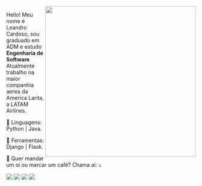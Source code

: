 <img src="https://raw.githubusercontent.com/MicaelliMedeiros/micaellimedeiros/master/image/computer-illustration.png" min-width="400px" max-width="400px" width="400px" align="right">

<p align="left"> 
  Hello! Meu nome é Leandro Cardoso, sou graduado em ADM e estudo <strong>Engenharia de Software</strong> </br>
  Atualmente trabalho na maior companhia aerea da America Larita, a LATAM Airlines.
</p>

<p align="left">
  🦄 Linguagens: Python | Java.
</p>

<p align="left">
  💼 Ferramentas: Django | Flask.
</p>

<p align="left">
  💌 Quer mandar um oi ou marcar um café? Chama ai: ⤵️
</p>

<p align="left">
  <a href="#" alt="Gmail">
  <img src="https://img.shields.io/badge/-Gmail-FF0000?style=flat-square&labelColor=FF0000&logo=gmail&logoColor=white&link=lhzxdev@gmail.com" /></a>

  <a href="#" alt="LinkedIn">
  <img src="https://img.shields.io/badge/-Linkedin-0e76a8?style=flat-square&logo=Linkedin&logoColor=white&link=https://www.linkedin.com/in/lhzxdev/" /></a>

  <a href="#" alt="WhatsApp">
  <img src="https://img.shields.io/badge/-WhatsApp-25d366?style=flat-square&labelColor=25d366&logo=whatsapp&logoColor=white&link=https://api.whatsapp.com/send?phone=5579999207896"/></a>

  <a href="#" alt="Instagram">
  <img src="https://img.shields.io/badge/-Instagram-DF0174?style=flat-square&labelColor=DF0174&logo=instagram&logoColor=white&link=instagram.com/dosedecampari"/></a>
</p>
